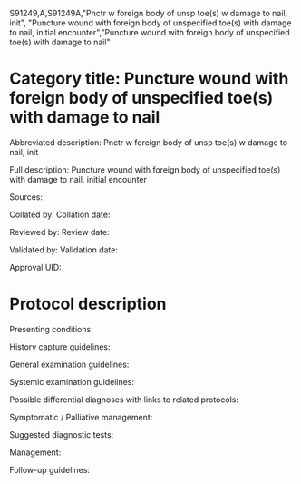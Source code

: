 S91249,A,S91249A,"Pnctr w foreign body of unsp toe(s) w damage to nail, init", "Puncture wound with foreign body of unspecified toe(s) with damage to nail, initial encounter","Puncture wound with foreign body of unspecified toe(s) with damage to nail"
# Category title: Puncture wound with foreign body of unspecified toe(s) with damage to nail

Abbreviated description: Pnctr w foreign body of unsp toe(s) w damage to nail, init

Full description: Puncture wound with foreign body of unspecified toe(s) with damage to nail, initial encounter

Sources:

Collated by:
Collation date:

Reviewed by:
Review date:

Validated by:
Validation date:

Approval UID:

# Protocol description

Presenting conditions:

History capture guidelines:

General examination guidelines:

Systemic examination guidelines:

Possible differential diagnoses with links to related protocols:

Symptomatic / Palliative management:

Suggested diagnostic tests:

Management:

Follow-up guidelines:
